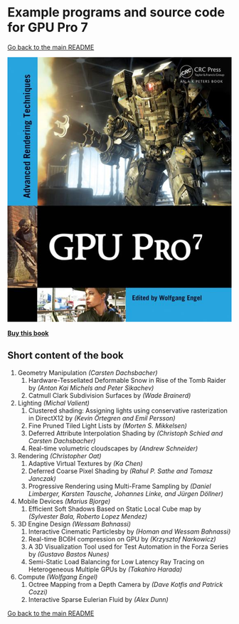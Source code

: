 # Example programs and source code for GPU Pro 7

[Go back to the main README](../README.md)

![Cover](Cover/GPU-Pro-7.jpg)

[**Buy this book**](https://amzn.to/32Zmo3f)

## **Short content of the book**

1. Geometry Manipulation *(Carsten Dachsbacher)*
   1. Hardware-Tessellated Deformable Snow in Rise of the Tomb Raider by *(Anton Kai Michels and Peter Sikachev)*
   2. Catmull Clark Subdivision Surfaces by *(Wade Brainerd)*
2. Lighting *(Michal Valient)*
   1. Clustered shading: Assigning lights using conservative rasterization in DirectX12 by *(Kevin Örtegren and Emil Persson)*
   2. Fine Pruned Tiled Light Lists by *(Morten S. Mikkelsen)*
   3. Deferred Attribute Interpolation Shading by *(Christoph Schied and Carsten Dachsbacher)*
   4. Real-time volumetric cloudscapes by *(Andrew Schneider)*
3. Rendering *(Christopher Oat)*
   1. Adaptive Virtual Textures by *(Ka Chen)*
   2. Deferred Coarse Pixel Shading by *(Rahul P. Sathe and Tomasz Janczak)*
   3. Progressive Rendering using Multi-Frame Sampling by *(Daniel Limberger, Karsten Tausche, Johannes Linke, and Jürgen Döllner)*
4. Mobile Devices *(Marius Bjorge)*
   1. Efficient Soft Shadows Based on Static Local Cube map by *(Sylvester Bala, Roberto Lopez Mendez)*
5. 3D Engine Design *(Wessam Bahnassi)*
   1. Interactive Cinematic Particlesby by *(Homan and Wessam Bahnassi)*
   2. Real-time BC6H compression on GPU by *(Krzysztof Narkowicz)*
   3. A 3D Visualization Tool used for Test Automation in the Forza Series by *(Gustavo Bastos Nunes)*
   4. Semi-Static Load Balancing for Low Latency Ray Tracing on Heterogeneous Multiple GPUs by *(Takahiro Harada)*
6. Compute *(Wolfgang Engel)*
   1. Octree Mapping from a Depth Camera by *(Dave Kotfis and Patrick Cozzi)*
   2. Interactive Sparse Eulerian Fluid by *(Alex Dunn)*

[Go back to the main README](../README.md)
